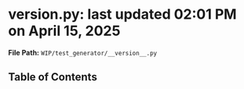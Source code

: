 # __version__.py: last updated 02:01 PM on April 15, 2025

**File Path:** `WIP/test_generator/__version__.py`

## Table of Contents
